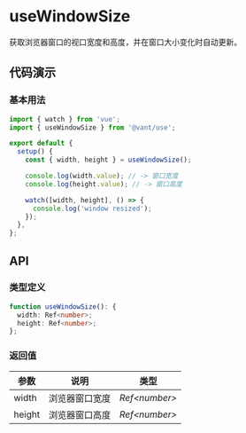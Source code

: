 # useWindowSize

获取浏览器窗口的视口宽度和高度，并在窗口大小变化时自动更新。

## 代码演示

### 基本用法

```js
import { watch } from 'vue';
import { useWindowSize } from '@vant/use';

export default {
  setup() {
    const { width, height } = useWindowSize();

    console.log(width.value); // -> 窗口宽度
    console.log(height.value); // -> 窗口高度

    watch([width, height], () => {
      console.log('window resized');
    });
  },
};
```

## API

### 类型定义

```ts
function useWindowSize(): {
  width: Ref<number>;
  height: Ref<number>;
};
```

### 返回值

| 参数   | 说明           | 类型           |
| ------ | -------------- | -------------- |
| width  | 浏览器窗口宽度 | _Ref\<number>_ |
| height | 浏览器窗口高度 | _Ref\<number>_ |
